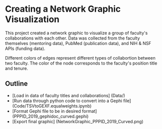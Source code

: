 # Creating a Network Graphic Visualization 

This project created a network graphic to visualize a group of faculty's collaborations with each other. Data was collected from the faculty themselves (mentoring data), PubMed (publication data), and NIH & NSF APIs (funding data). 

Different colors of edges represent different types of collabortion between two faculty. The color of the node corresponds to the faculty's position title and tenure. 

## Outline
- [Load in data of faculty titles and collaborations] (Data/)
- [Run data through python code to convert into a Gephi file] (Code/TSVtoGEXF.equalweights.ipynb)
- [Format Gephi file to be in desired format] (PPPID_2019_gephidoc_curved.gephi)
- [Export final graphic] (NetworkGraphic_PPPID_2019_Curved.png)
